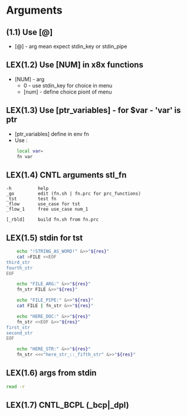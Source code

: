 # Arguments
## (1.1) Use [@]

- [@] - arg mean expect stdin_key or stdin_pipe

## LEX(1.2) Use [NUM] in x8x functions

- [NUM] - arg 
    - 0 - use stdin_key for choice in menu
    - [num] - define choice piont of menu

## LEX(1.3) Use [ptr_variables] - for $var - 'var' is ptr

- [ptr_variables] define in env fn
- Use :
```sh
    local var=
    fn var
```
## LEX(1.4) CNTL arguments stl_fn

    -h          help   
    _go         edit (fn.sh | fn.prc for prc_functions)    
    _tst        test fn
    _flow       use_case for tst
    _flow_1     free use_case num_1
  
    [_rbld]     build fn.sh from fn.prc

## LEX(1.5) stdin for tst
```sh
    echo "!STRING_AS_WORD!" &>>"${res}"
    cat >FILE <<EOF
third_str
fourth_str
EOF

    echo "FILE_ARG:" &>>"${res}"
    fn_str FILE &>>"${res}"

    echo "FILE_PIPE:" &>>"${res}"
    cat FILE | fn_str &>>"${res}"

    echo "HERE_DOC:" &>>"${res}"
    fn_str <<EOF &>>"${res}"
first_str
second_str
EOF

    echo "HERE_STR:" &>>"${res}"
    fn_str <<<"here_str_::_fifth_str" &>>"${res}"
```

## LEX(1.6) args from stdin
```sh
read -r 
```

## LEX(1.7) CNTL_BCPL (_bcp|_dpl)
